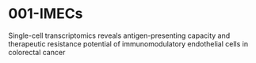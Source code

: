 # 001-IMECs
Single-cell transcriptomics reveals antigen-presenting capacity and therapeutic resistance potential of immunomodulatory endothelial cells in colorectal cancer
